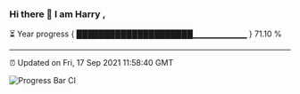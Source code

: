 ### Hi there 👋 I am Harry , 

⏳ Year progress { █████████████████████▁▁▁▁▁▁▁▁▁ } 71.10 %

---

⏰ Updated on Fri, 17 Sep 2021 11:58:40 GMT

![Progress Bar CI](https://github.com/duykhang68/duykhang68/workflows/Progress%20Bar%20CI/badge.svg)
